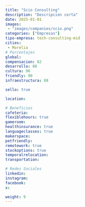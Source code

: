```yaml
---
title: "Scio Consulting"
description: "Descripcion corta"
date: 2025-01-01
images: 
 - "images/companies/scio.png"
categories: ["Empresas"]
tipo-empresa: tech-consulting-mid
cities: 
 - Morelia
# Porcentajes  
global: 
compensacion: 82
desarrollo: 88
cultura: 96
friendly: 90
infraestructura: 88 

sello: true

location: 

# Beneficios
cafeteria: 
flexiblehours: true
gameroom: 
healthinsurance: true
languageclasses: true
makerspace: 
petfriendly: 
remotework: true
stockoptions: true
temporalrelocation: 
transportation: 

# Redes Sociales
linkedin: 
instagram: 
facebook: 
x: 

weight: 9
---
```

